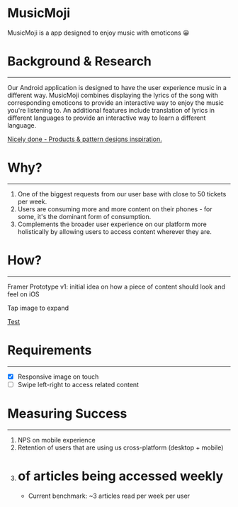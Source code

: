 # MusicMoji

MusicMoji is a app designed to enjoy music with emoticons 😀

# Background & Research

---

Our Android application is designed to have the user experience music in a different way. MusicMoji combines displaying the lyrics of the song with corresponding emoticons to provide an interactive way to enjoy the music you're listening to. An additional features include translation of lyrics in different languages to provide an interactive way to learn a different language.

[Nicely done - Products & pattern designs inspiration.](http://nicelydone.club/patterns)

# Why?

---

1. One of the biggest requests from our user base with close to 50 tickets per week.
2. Users are consuming more and more content on their phones - for some, it's the dominant form of consumption.
3. Complements the broader user experience on our platform more holistically by allowing users to access content wherever they are.

# How?

---

Framer Prototype v1: initial idea on how a piece of content should look and feel on iOS

Tap image to expand 

[Test](https://framer.cloud/TFPWZ)

# Requirements

---

- [x]  Responsive image on touch
- [ ]  Swipe left-right to access related content

# Measuring Success

---

1. NPS on mobile experience
2. Retention of users that are using us cross-platform (desktop + mobile)
3. # of articles being accessed weekly
    - Current benchmark: ~3 articles read per week per user
